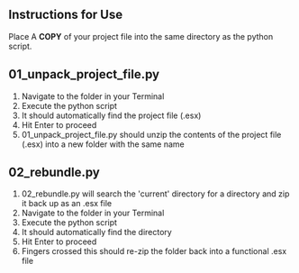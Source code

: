 ## Instructions for Use

Place A **COPY** of your project file into the same directory as the python script.

## 01_unpack_project_file.py
1. Navigate to the folder in your Terminal
2. Execute the python script
3. It should automatically find the project file (.esx)
4. Hit Enter to proceed
5. 01_unpack_project_file.py should unzip the contents of the project file (.esx) into a new folder with the same name

## 02_rebundle.py
1. 02_rebundle.py will search the 'current' directory for a directory and zip it back up as an .esx file
2. Navigate to the folder in your Terminal
3. Execute the python script
4. It should automatically find the directory
5. Hit Enter to proceed
6. Fingers crossed this should re-zip the folder back into a functional .esx file
